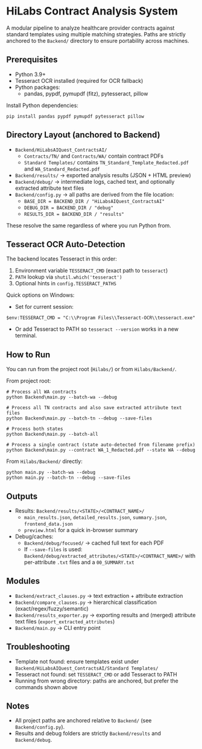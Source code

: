 # HiLabs Contract Analysis System

A modular pipeline to analyze healthcare provider contracts against standard templates using multiple matching strategies. Paths are strictly anchored to the `Backend/` directory to ensure portability across machines.

## Prerequisites
- Python 3.9+
- Tesseract OCR installed (required for OCR fallback)
- Python packages:
  - pandas, pypdf, pymupdf (fitz), pytesseract, pillow

Install Python dependencies:
```
pip install pandas pypdf pymupdf pytesseract pillow
```

## Directory Layout (anchored to Backend)
- `Backend/HiLabsAIQuest_ContractsAI/`
  - `Contracts/TN/` and `Contracts/WA/` contain contract PDFs
  - `Standard Templates/` contains `TN_Standard_Template_Redacted.pdf` and `WA_Standard_Redacted.pdf`
- `Backend/results/`  → exported analysis results (JSON + HTML preview)
- `Backend/debug/`    → intermediate logs, cached text, and optionally extracted attribute text files
- `Backend/config.py` → all paths are derived from the file location:
  - `BASE_DIR = BACKEND_DIR / "HiLabsAIQuest_ContractsAI"`
  - `DEBUG_DIR = BACKEND_DIR / "debug"`
  - `RESULTS_DIR = BACKEND_DIR / "results"`

These resolve the same regardless of where you run Python from.

## Tesseract OCR Auto-Detection
The backend locates Tesseract in this order:
1. Environment variable `TESSERACT_CMD` (exact path to `tesseract`)
2. `PATH` lookup via `shutil.which('tesseract')`
3. Optional hints in `config.TESSERACT_PATHS`

Quick options on Windows:
- Set for current session:
```
$env:TESSERACT_CMD = "C:\\Program Files\\Tesseract-OCR\\tesseract.exe"
```
- Or add Tesseract to PATH so `tesseract --version` works in a new terminal.

## How to Run
You can run from the project root (`Hilabs/`) or from `Hilabs/Backend/`.

From project root:
```
# Process all WA contracts
python Backend\main.py --batch-wa --debug

# Process all TN contracts and also save extracted attribute text files
python Backend\main.py --batch-tn --debug --save-files

# Process both states
python Backend\main.py --batch-all

# Process a single contract (state auto-detected from filename prefix)
python Backend\main.py --contract WA_1_Redacted.pdf --state WA --debug
```

From `Hilabs/Backend/` directly:
```
python main.py --batch-wa --debug
python main.py --batch-tn --debug --save-files
```

## Outputs
- Results: `Backend/results/<STATE>/<CONTRACT_NAME>/`
  - `main_results.json`, `detailed_results.json`, `summary.json`, `frontend_data.json`
  - `preview.html` for a quick in-browser summary
- Debug/caches:
  - `Backend/debug/focused/` → cached full text for each PDF
  - If `--save-files` is used: `Backend/debug/extracted_attributes/<STATE>/<CONTRACT_NAME>/` with per-attribute `.txt` files and a `00_SUMMARY.txt`

## Modules
- `Backend/extract_clauses.py` → text extraction + attribute extraction
- `Backend/compare_clauses.py` → hierarchical classification (exact/regex/fuzzy/semantic)
- `Backend/results_exporter.py` → exporting results and (merged) attribute text files (`export_extracted_attributes`)
- `Backend/main.py` → CLI entry point

## Troubleshooting
- Template not found: ensure templates exist under `Backend/HiLabsAIQuest_ContractsAI/Standard Templates/`
- Tesseract not found: set `TESSERACT_CMD` or add Tesseract to PATH
- Running from wrong directory: paths are anchored, but prefer the commands shown above

## Notes
- All project paths are anchored relative to `Backend/` (see `Backend/config.py`).
- Results and debug folders are strictly `Backend/results` and `Backend/debug`.
